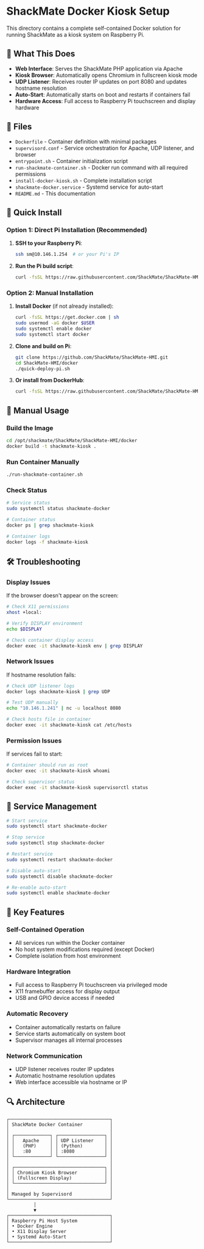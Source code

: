 # ShackMate Docker Kiosk Setup

This directory contains a complete self-contained Docker solution for running ShackMate as a kiosk system on Raspberry Pi.

## 🎯 What This Does

- **Web Interface**: Serves the ShackMate PHP application via Apache
- **Kiosk Browser**: Automatically opens Chromium in fullscreen kiosk mode
- **UDP Listener**: Receives router IP updates on port 8080 and updates hostname resolution
- **Auto-Start**: Automatically starts on boot and restarts if containers fail
- **Hardware Access**: Full access to Raspberry Pi touchscreen and display hardware

## 📁 Files

- `Dockerfile` - Container definition with minimal packages
- `supervisord.conf` - Service orchestration for Apache, UDP listener, and browser
- `entrypoint.sh` - Container initialization script
- `run-shackmate-container.sh` - Docker run command with all required permissions
- `install-docker-kiosk.sh` - Complete installation script
- `shackmate-docker.service` - Systemd service for auto-start
- `README.md` - This documentation

## 🚀 Quick Install

### Option 1: Direct Pi Installation (Recommended)
1. **SSH to your Raspberry Pi**:
   ```bash
   ssh sm@10.146.1.254  # or your Pi's IP
   ```

2. **Run the Pi build script**:
   ```bash
   curl -fsSL https://raw.githubusercontent.com/ShackMate/ShackMate-HMI/main/docker/build-on-pi.sh | bash
   ```

### Option 2: Manual Installation
1. **Install Docker** (if not already installed):
   ```bash
   curl -fsSL https://get.docker.com | sh
   sudo usermod -aG docker $USER
   sudo systemctl enable docker
   sudo systemctl start docker
   ```

2. **Clone and build on Pi**:
   ```bash
   git clone https://github.com/ShackMate/ShackMate-HMI.git
   cd ShackMate-HMI/docker
   ./quick-deploy-pi.sh
   ```

3. **Or install from DockerHub**:
   ```bash
   curl -fsSL https://raw.githubusercontent.com/ShackMate/ShackMate-HMI/main/docker/install-pi.sh | sudo bash
   ```

## 🔧 Manual Usage

### Build the Image
```bash
cd /opt/shackmate/ShackMate/ShackMate-HMI/docker
docker build -t shackmate-kiosk .
```

### Run Container Manually
```bash
./run-shackmate-container.sh
```

### Check Status
```bash
# Service status
sudo systemctl status shackmate-docker

# Container status
docker ps | grep shackmate-kiosk

# Container logs
docker logs -f shackmate-kiosk
```

## 🛠️ Troubleshooting

### Display Issues
If the browser doesn't appear on the screen:
```bash
# Check X11 permissions
xhost +local:

# Verify DISPLAY environment
echo $DISPLAY

# Check container display access
docker exec -it shackmate-kiosk env | grep DISPLAY
```

### Network Issues
If hostname resolution fails:
```bash
# Check UDP listener logs
docker logs shackmate-kiosk | grep UDP

# Test UDP manually
echo "10.146.1.241" | nc -u localhost 8080

# Check hosts file in container
docker exec -it shackmate-kiosk cat /etc/hosts
```

### Permission Issues
If services fail to start:
```bash
# Container should run as root
docker exec -it shackmate-kiosk whoami

# Check supervisor status
docker exec -it shackmate-kiosk supervisorctl status
```

## 🔄 Service Management

```bash
# Start service
sudo systemctl start shackmate-docker

# Stop service
sudo systemctl stop shackmate-docker

# Restart service
sudo systemctl restart shackmate-docker

# Disable auto-start
sudo systemctl disable shackmate-docker

# Re-enable auto-start
sudo systemctl enable shackmate-docker
```

## 📝 Key Features

### Self-Contained Operation
- All services run within the Docker container
- No host system modifications required (except Docker)
- Complete isolation from host environment

### Hardware Integration
- Full access to Raspberry Pi touchscreen via privileged mode
- X11 framebuffer access for display output
- USB and GPIO device access if needed

### Automatic Recovery
- Container automatically restarts on failure
- Service starts automatically on system boot
- Supervisor manages all internal processes

### Network Communication
- UDP listener receives router IP updates
- Automatic hostname resolution updates
- Web interface accessible via hostname or IP

## 🔍 Architecture

```
┌─────────────────────────────────────┐
│ ShackMate Docker Container          │
│                                     │
│ ┌─────────────┐ ┌─────────────────┐ │
│ │   Apache    │ │ UDP Listener    │ │
│ │   (PHP)     │ │ (Python)        │ │
│ │   :80       │ │ :8080           │ │
│ └─────────────┘ └─────────────────┘ │
│                                     │
│ ┌─────────────────────────────────┐ │
│ │ Chromium Kiosk Browser          │ │
│ │ (Fullscreen Display)            │ │
│ └─────────────────────────────────┘ │
│                                     │
│ Managed by Supervisord              │
└─────────────────────────────────────┘
          │
          ▼
┌─────────────────────────────────────┐
│ Raspberry Pi Host System            │
│ • Docker Engine                     │
│ • X11 Display Server                │
│ • Systemd Auto-Start                │
└─────────────────────────────────────┘
```
